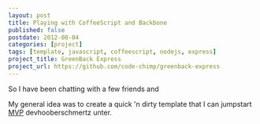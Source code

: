 ```yaml
---
layout: post
title: Playing with CoffeeScript and Backbone
published: false
postdate: 2012-08-04
categories: [project]
tags: [template, javascript, coffeescript, nodejs, express]
project_title: GreenBack Express
project_url: https://github.com/code-chimp/greenback-express
---
```


So I have been chatting with a few friends and

My general idea was to create a quick 'n dirty template that I can jumpstart
[MVP][2] devhooberschmertz unter.


 [1]: http://theleanstartup.com/ (The Lean Startup)
 [2]: http://www.startuplessonslearned.com/2009/08/minimum-viable-product-guide.html (minimum viable product)
 [3]: http://www.siliconprairienews.com/ (Silicon Prairie News)